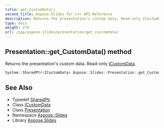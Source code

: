```yaml
---
title: get_CustomData()
second_title: Aspose.Slides for C++ API Reference
description: Returns the presentation's custom data. Read-only ICustomData.
type: docs
weight: 274
url: /cpp/aspose.slides/presentation/get_customdata/
---
```

## Presentation::get_CustomData() method


Returns the presentation's custom data. Read-only [ICustomData](../../icustomdata/).

```cpp
System::SharedPtr<ICustomData> Aspose::Slides::Presentation::get_CustomData() override
```

## See Also

* Typedef [SharedPtr](../../system/sharedptr/)
* Class [ICustomData](../icustomdata/)
* Class [Presentation](./)
* Namespace [Aspose::Slides](../)
* Library [Aspose.Slides](../../)